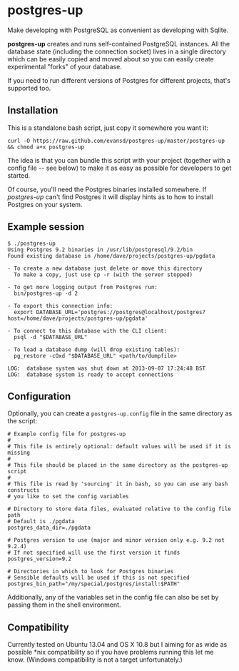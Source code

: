 postgres-up
===========

Make developing with PostgreSQL as convenient as developing with Sqlite.

**postgres-up** creates and runs self-contained PostgreSQL instances. All the
database state (including the connection socket) lives in a single
directory which can be easily copied and moved about so you can easily
create experimental "forks" of your database.

If you need to run different versions of Postgres for different
projects, that's supported too.


Installation
------------

This is a standalone bash script, just copy it somewhere you want it:

    curl -O https://raw.github.com/evansd/postgres-up/master/postgres-up && chmod a+x postgres-up

The idea is that you can bundle this script with your project (together with a config file
-- see below) to make it as easy as possible for developers to get started.

Of course, you'll need the Postgres binaries installed somewhere. If *postgres-up*
can't find Postgres it will display hints as to how to install Postgres on your
system.


Example session
---------------

    $ ./postgres-up
    Using Postgres 9.2 binaries in /usr/lib/postgresql/9.2/bin
    Found existing database in /home/dave/projects/postgres-up/pgdata

    - To create a new database just delete or move this directory
      To make a copy, just use cp -r (with the server stopped)

    - To get more logging output from Postgres run:
      bin/postgres-up -d 2

    - To export this connection info:
      export DATABASE_URL='postgres://postgres@localhost/postgres?host=/home/dave/projects/postgres-up/pgdata'

    - To connect to this database with the CLI client:
      psql -d "$DATABASE_URL"

    - To load a database dump (will drop existing tables):
      pg_restore -cOxd "$DATABASE_URL" <path/to/dumpfile>

    LOG:  database system was shut down at 2013-09-07 17:24:48 BST
    LOG:  database system is ready to accept connections


Configuration
-------------

Optionally, you can create a `postgres-up.config` file in the same
directory as the script:

    # Example config file for postgres-up
    #
    # This file is entirely optional: default values will be used if it is missing
    #
    # This file should be placed in the same directory as the postgres-up script
    #
    # This file is read by 'sourcing' it in bash, so you can use any bash constructs
    # you like to set the config variables
    
    # Directory to store data files, evaluated relative to the config file path
    # Default is ./pgdata
    postgres_data_dir=./pgdata
    
    # Postgres version to use (major and minor version only e.g. 9.2 not 9.2.4)
    # If not specified will use the first version it finds
    postgres_version=9.2
    
    # Directories in which to look for Postgres binaries
    # Sensible defaults will be used if this is not specified
    postgres_bin_path="/my/special/postgres/install:$PATH"

Additionally, any of the variables set in the config file can also be
set by passing them in the shell environment.


Compatibility
-------------

Currently tested on Ubuntu 13.04 and OS X 10.8 but I aiming for as wide
as possible \*nix compatibility so if you have problems running this let
me know. (Windows compatibility is not a target unfortunately.)
